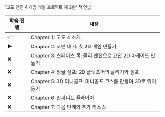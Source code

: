 '고도 엔진 4 게임 개발 프로젝트 제 2판' 책 연습

|학습 진행|내용|
|------|---|
|✅|Chapter 1: 고도 4 소개|
|▶|Chapter 2: 코인 대시: 첫 2D 게임 만들기|
|❌|Chapter 3: 스페이스 록: 물리 엔진으로 고전 2D 아케이드 만들기|
|❌|Chapter 4: 정글 점프: 2D 플랫포머의 달리기와 점프|
|❌|Chapter 5: 3D 미니골프: 미니골프 코스를 만들며 3D로 뛰어들기|
|❌|Chapter 6: 인피니트 플라이어|
|❌|Chapter 7: 다음 단계와 추가 리소스|
